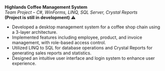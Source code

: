 **Highlands Coffee Management System**  
*Team Project – C#, WinForms, LINQ, SQL Server, Crystal Reports*  
**(Project is still in development)** ⚠️

- Developed a desktop management system for a coffee shop chain using a 3-layer architecture.
- Implemented features including employee, product, and invoice management, with role-based access control.
- Utilized LINQ to SQL for database operations and Crystal Reports for generating sales reports and statistics.
- Designed an intuitive user interface and login system to enhance user experience.
